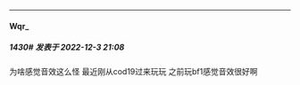 

*****

####  Wqr_  
##### 1430#       发表于 2022-12-3 21:08

为啥感觉音效这么怪 最近刚从cod19过来玩玩 之前玩bf1感觉音效很好啊

